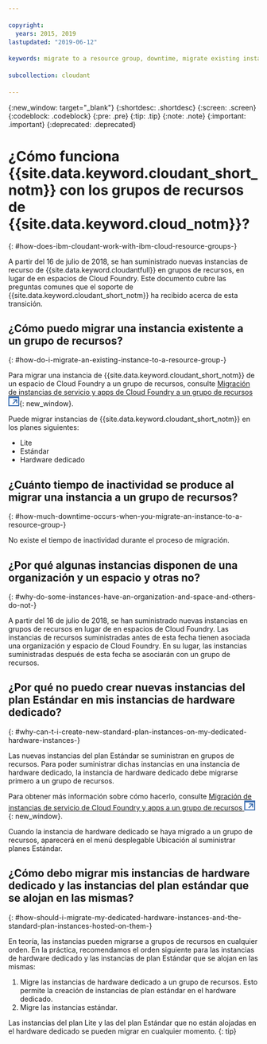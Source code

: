```yaml
---

copyright:
  years: 2015, 2019
lastupdated: "2019-06-12"

keywords: migrate to a resource group, downtime, migrate existing instance, organization and space, standard plan, dedicated hardware instance, how to migrate

subcollection: cloudant

---
```


{:new_window: target="_blank"}
{:shortdesc: .shortdesc}
{:screen: .screen}
{:codeblock: .codeblock}
{:pre: .pre}
{:tip: .tip}
{:note: .note}
{:important: .important}
{:deprecated: .deprecated}

<!-- Acrolinx: 2017-05-10 -->

# ¿Cómo funciona {{site.data.keyword.cloudant_short_notm}} con los grupos de recursos de {{site.data.keyword.cloud_notm}}?
{: #how-does-ibm-cloudant-work-with-ibm-cloud-resource-groups-}

A partir del 16 de julio de 2018, se han suministrado nuevas instancias de recurso de {{site.data.keyword.cloudantfull}} en grupos de recursos, en lugar de en espacios de Cloud Foundry. Este documento cubre las preguntas comunes que el soporte de {{site.data.keyword.cloudant_short_notm}} ha recibido acerca de esta transición.

## ¿Cómo puedo migrar una instancia existente a un grupo de recursos?
{: #how-do-i-migrate-an-existing-instance-to-a-resource-group-}

Para migrar una instancia de {{site.data.keyword.cloudant_short_notm}} de un espacio de Cloud Foundry a un grupo de recursos, consulte [Migración de instancias de servicio y apps de Cloud Foundry a un grupo de recursos ![Icono de enlace externo](../images/launch-glyph.svg "Icono de enlace externo")](https://cloud.ibm.com/docs/resources/instance_migration.html#migrate){: new_window}.

Puede migrar instancias de {{site.data.keyword.cloudant_short_notm}} en los planes siguientes:

- Lite
- Estándar
- Hardware dedicado

## ¿Cuánto tiempo de inactividad se produce al migrar una instancia a un grupo de recursos?
{: #how-much-downtime-occurs-when-you-migrate-an-instance-to-a-resource-group-}

No existe el tiempo de inactividad durante el proceso de migración.

## ¿Por qué algunas instancias disponen de una organización y un espacio y otras no?
{: #why-do-some-instances-have-an-organization-and-space-and-others-do-not-}

A partir del 16 de julio de 2018, se han suministrado nuevas instancias en grupos de recursos en lugar de en espacios de Cloud Foundry. Las instancias de recursos suministradas antes de esta fecha tienen asociada una organización y espacio de Cloud Foundry. En su lugar, las instancias suministradas después de esta fecha se asociarán con un grupo de recursos.

## ¿Por qué no puedo crear nuevas instancias del plan Estándar en mis instancias de hardware dedicado?
{: #why-can-t-i-create-new-standard-plan-instances-on-my-dedicated-hardware-instances-}

Las nuevas instancias del plan Estándar se suministran en grupos de recursos. Para poder suministrar dichas instancias en una instancia de hardware dedicado, la instancia de hardware dedicado debe migrarse primero a un grupo de recursos.

Para obtener más información sobre cómo hacerlo, consulte [Migración de instancias de servicio de Cloud Foundry y apps a un grupo de recursos ![Icono de enlace externo](../images/launch-glyph.svg "Icono de enlace externo")](https://cloud.ibm.com/docs/resources/instance_migration.html#migrate){: new_window}.

Cuando la instancia de hardware dedicado se haya migrado a un grupo de recursos, aparecerá en el menú desplegable Ubicación al suministrar planes Estándar.

## ¿Cómo debo migrar mis instancias de hardware dedicado y las instancias del plan estándar que se alojan en las mismas?
{: #how-should-i-migrate-my-dedicated-hardware-instances-and-the-standard-plan-instances-hosted-on-them-}

En teoría, las instancias pueden migrarse a grupos de recursos en cualquier orden. En la práctica, recomendamos el orden siguiente para las instancias de hardware dedicado y las instancias de plan Estándar que se alojan en las mismas:

1. Migre las instancias de hardware dedicado a un grupo de recursos. Esto permite la creación de instancias de plan estándar en el hardware dedicado.
2. Migre las instancias estándar.

Las instancias del plan Lite y las del plan Estándar que no están alojadas en el hardware dedicado se pueden migrar en cualquier momento.
{: tip}
